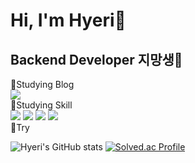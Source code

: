 # Hi, I'm Hyeri🐥
## Backend Developer 지망생🐥

<div>🔗Studying Blog<div/>
<a href=https://velog.io/@hiy7030"><img src="https://img.shields.io/badge/Velog-3DDC84?style=flat-square&logo=Blogger&logoColor=white"/></a>

 
<div>📝Studying Skill<div/>
 <img src="https://img.shields.io/badge/Java-1E8CBE?style=flat&logo=Java&logoColor=white"/>
 <img src="https://img.shields.io/badge/Spring-6DB33F?style=flat&logo=Java&logoColor=white"/>
 <img src="https://img.shields.io/badge/Spring Boot-6DB33F?style=flat&logo=Java&logoColor=white"/>
 <img src="https://img.shields.io/badge/Spring Security-6DB33F?style=flat&logo=Java&logoColor=white"/>

<div>💪Try<div>
 
 ![Hyeri's GitHub stats](https://github-readme-stats.vercel.app/api?username=hiy7030&show_icons=true&theme=tokyonight) 
[![Solved.ac Profile](http://mazassumnida.wtf/api/generate_badge?boj=hiy7030)](https://solved.ac/hiy7030)
 
<!--
**hiy7030/hiy7030** is a ✨ _special_ ✨ repository because its `README.md` (this file) appears on your GitHub profile.

Here are some ideas to get you started:

- 🔭 I’m currently working on ...
- 🌱 I’m currently learning ...
- 👯 I’m looking to collaborate on ...
- 🤔 I’m looking for help with ...
- 💬 Ask me about ...
- 📫 How to reach me: ...
- 😄 Pronouns: ...
- ⚡ Fun fact: ...
-->
